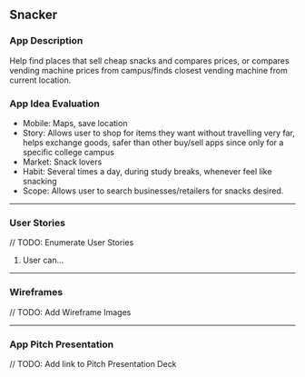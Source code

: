 ## Snacker

### App Description
Help find places that sell cheap snacks and compares prices, or compares vending machine prices from campus/finds closest vending machine from current location.

### App Idea Evaluation

- Mobile: Maps, save location
- Story: Allows user to shop for items they want without travelling very far, helps exchange goods, safer than other buy/sell apps since only for a specific college campus
- Market: Snack lovers
- Habit: Several times a day, during study breaks, whenever feel like snacking
- Scope: Allows user to search businesses/retailers for snacks desired.

---

### User Stories
// TODO: Enumerate User Stories
1. User can...

---

### Wireframes
// TODO: Add Wireframe Images

---

### App Pitch Presentation
// TODO: Add link to Pitch Presentation Deck

